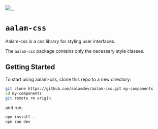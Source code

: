<a aria-label="aalam logo" href="https://www.aalam.io">
 <img src="https://img.shields.io/badge/MADE%20BY%20AALAM-000000.svg?style=for-the-badge&logo=aalam&labelColor=000">
</a>
<a aria-label="NPM version" href="https://www.npmjs.com/package/aalam-css?activeTab=versions">
 <img alt="" src="https://img.shields.io/npm/v/aalam-css.svg?style=for-the-badge&labelColor=000000">
</a>
<a aria-label="License" href="https://github.com/aalamdev/aalam-css/blob/master/LICENSE">
 <img alt="" src="https://img.shields.io/npm/l/aalam-css.svg?style=for-the-badge&labelColor=000000">
</a>
<a aria-label="Follow on GitHub" href="https://github.com/aalamdev">
 <img alt="" src="https://img.shields.io/badge/Folow%20on%20Github-blueviolet.svg?style=for-the-badge&logo=aalam-css.js&labelColor=000000&logoWidth=20">
</a>

# `aalam-css`

Aalam-css is a css library for styling user interfaces.

The `aalam-css` package contains only the necessary style classes.

## Getting Started

To start using aalam-css, clone this repo to a new directory:

```bash
git clone https://github.com/aalamdev/aalam-css.git my-components
cd my-components
git remote rm origin
```

and run:

```bash
npm install .
npm run dev
```
